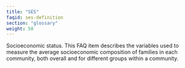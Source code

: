 ```yaml
---
title: "SES"
faqid: ses-definition
section: "glossary"
weight: 50
---
```

Socioeconomic status. <span data-scroll-target="scroll_to_ses-measured" class="scroll-to-section" aria-label="Scroll to Socioeconomic status measured">This FAQ item</span> describes the variables used to measure the average socioeconomic composition of families in each community, both overall and for different groups within a community.
